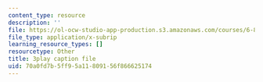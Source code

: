```yaml
---
content_type: resource
description: ''
file: https://ol-ocw-studio-app-production.s3.amazonaws.com/courses/6-890-algorithmic-lower-bounds-fun-with-hardness-proofs-fall-2014/70a0fd7b5ff95a11809156f866625174_rLOVwqMKlBc.vtt
file_type: application/x-subrip
learning_resource_types: []
resourcetype: Other
title: 3play caption file
uid: 70a0fd7b-5ff9-5a11-8091-56f866625174
---
```

